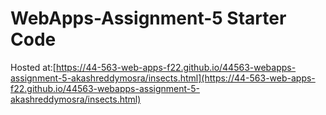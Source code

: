 # WebApps-Assignment-5 Starter Code
Hosted at:[https://44-563-web-apps-f22.github.io/44563-webapps-assignment-5-akashreddymosra/insects.html](https://44-563-web-apps-f22.github.io/44563-webapps-assignment-5-akashreddymosra/insects.html)